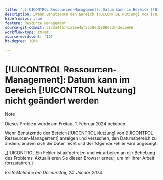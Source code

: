 ```yaml
---
title: '„[!UICONTROL Ressourcen-Management]: Datum kann im Bereich [!UICONTROL Nutzung] nicht geändert werden.“'
description: „Wenn Benutzende den Bereich [!UICONTROL Nutzung] von [!UICONTROL Ressourcen-Management] anzeigen und versuchen, den Datumsbereich zu ändern, ändern sich die Daten nicht und ein Fehler wird angezeigt.“
hidefromtoc: true
feature: Resource Management
source-git-commit: c233a4f5741a9ae4af5218eb0800d2da43eabe66
workflow-type: tm+mt
source-wordcount: '107'
ht-degree: 100%

---
```



# [!UICONTROL Ressourcen-Management]: Datum kann im Bereich [!UICONTROL Nutzung] nicht geändert werden

>[!NOTE]
>
>Dieses Problem wurde am Freitag, 1. Februar 2024 behoben.

Wenn Benutzende den Bereich [!UICONTROL Nutzung] von [!UICONTROL Ressourcen-Management] anzeigen und versuchen, den Datumsbereich zu ändern, ändern sich die Daten nicht und der folgende Fehler wird angezeigt:

„[!UICONTROL Ein Fehler ist aufgetreten und wir arbeiten an der Behebung des Problems. Aktualisieren Sie diesen Browser erneut, um mit Ihrer Arbeit fortzufahren.]“

_Erste Meldung am Donnerstag, 24. Januar 2024._
